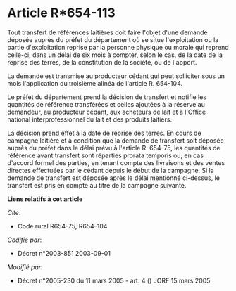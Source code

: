 # Article R*654-113

Tout transfert de références laitières doit faire l'objet d'une demande déposée auprès du préfet du département où se situe
l'exploitation ou la partie d'exploitation reprise par la personne physique ou morale qui reprend celle-ci, dans un délai de
six mois à compter, selon le cas, de la date de la reprise des terres, de la constitution de la société, ou de l'apport.

La demande est transmise au producteur cédant qui peut solliciter sous un mois l'application du troisième alinéa de l'article
R. 654-104.

Le préfet du département prend la décision de transfert et notifie les quantités de référence transférées et celles ajoutées
à la réserve au demandeur, au producteur cédant, aux acheteurs de lait et à l'Office national interprofessionnel du lait et
des produits laitiers.

La décision prend effet à la date de reprise des terres. En cours de campagne laitière et à condition que la demande de
transfert soit déposée auprès du préfet dans le délai prévu à l'article R. 654-75, les quantités de référence avant transfert
sont réparties prorata temporis ou, en cas d'accord formel des parties, en tenant compte des livraisons et des ventes
directes effectuées par le cédant depuis le début de la campagne. Si la demande de transfert est déposée après le délai
mentionné ci-dessus, le transfert est pris en compte au titre de la campagne suivante.

**Liens relatifs à cet article**

_Cite_:

  - Code rural R654-75, R654-104

_Codifié par_:

  - Décret n°2003-851 2003-09-01

_Modifié par_:

  - Décret n°2005-230 du 11 mars 2005 - art. 4 () JORF 15 mars 2005
